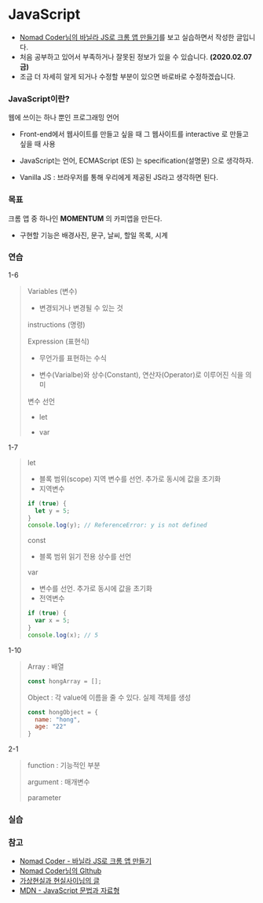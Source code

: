 # JavaScript

- [Nomad Coder님의 바닐라 JS로 크롬 앱 만들기](https://academy.nomadcoders.co/courses/435558/lectures/6689830)를 보고 실습하면서 작성한 글입니다.
- 처음 공부하고 있어서 부족하거나 잘못된 정보가 있을 수 있습니다. **(2020.02.07 금)**
- 조금 더 자세히 알게 되거나 수정할 부분이 있으면 바로바로 수정하겠습니다.



### JavaScript이란?

웹에 쓰이는 하나 뿐인 프로그래밍 언어

* Front-end에서 웹사이트를 만들고 싶을 때 그 웹사이트를 interactive 로 만들고 싶을 때 사용

* JavaScript는 언어, ECMAScript (ES) 는 specification(설명문) 으로 생각하자.
* Vanilla JS : 브라우저를 통해 우리에게 제공된 JS라고 생각하면 된다.



### 목표

크롬 앱 중 하나인 **MOMENTUM** 의 카피앱을 만든다.

* 구현할 기능은 배경사진, 문구, 날씨, 할일 목록, 시계



### 연습

1-6

>Variables (변수)
>
>* 변경되거나 변경될 수 있는 것
>
>instructions (명령)
>
>Expression (표현식) 
>
>* 무언가를 표현하는 수식
>
>* 변수(Varialbe)와 상수(Constant), 연산자(Operator)로 이루어진 식을 의미
>
>변수 선언
>
>* let
>
>* var

1-7

> let
>
> * 블록 범위(scope) 지역 변수를 선언. 추가로 동시에 값을 초기화
> * 지역변수
>
> ```javascript
> if (true) {
>   let y = 5;
> }
> console.log(y); // ReferenceError: y is not defined
> ```
>
> const 
>
> * 블록 범위 읽기 전용 상수를 선언
>
> var
>
> * 변수를 선언. 추가로 동시에 값을 초기화
> * 전역변수
>
> ```javascript
> if (true) {
>   var x = 5;
> }
> console.log(x); // 5
> ```

1-10

>Array : 배열
>
>```javascript
>const hongArray = [];
>```
>
>Object : 각 value에 이름을 줄 수 있다. 실제 객체를 생성
>
>```javascript
>const hongObject = {
>	name: "hong",
>	age: "22"
>}
>```
>
>

2-1

> function : 기능적인 부분
>
> argument : 매개변수
>
> parameter



### 실습



### 

### 참고

* [Nomad Coder - 바닐라 JS로 크롬 앱 만들기](https://academy.nomadcoders.co/courses/435558/lectures/6689830)
* [Nomad Coder님의 GIthub](https://github.com/serranoarevalo/momonton)
* [가상현실과 현실사이님의 글](http://egloos.zum.com/kjlife/v/2332939)
* [MDN - JavaScript 문법과 자료형](https://developer.mozilla.org/ko/docs/Web/JavaScript/Guide/Values,_variables,_and_literals)